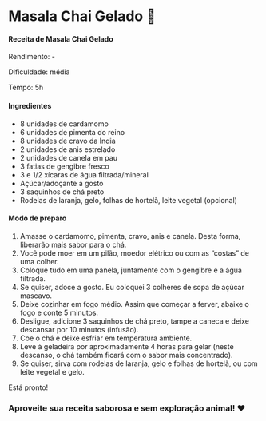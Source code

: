 # Masala Chai Gelado :tea:

#### **Receita de Masala Chai Gelado**

Rendimento: -

Dificuldade: média

Tempo: 5h

#### **Ingredientes**

- 8 unidades de cardamomo
- 6 unidades de pimenta do reino
- 8 unidades de cravo da Índia
- 2 unidades de anis estrelado
- 2 unidades de canela em pau
- 3 fatias de gengibre fresco
- 3 e 1/2 xícaras de água filtrada/mineral
- Açúcar/adoçante a gosto
- 3 saquinhos de chá preto
- Rodelas de laranja, gelo, folhas de hortelã, leite vegetal (opcional)

#### Modo de preparo

1. Amasse o cardamomo, pimenta, cravo, anis e canela. Desta forma, liberarão mais sabor para o chá.
2. Você pode moer em um pilão, moedor elétrico ou com as “costas” de uma colher.
3. Coloque tudo em uma panela, juntamente com o gengibre e a água filtrada.
4. Se quiser, adoce a gosto. Eu coloquei 3 colheres de sopa de açúcar mascavo.
5. Deixe cozinhar em fogo médio. Assim que começar a ferver, abaixe o fogo e conte 5 minutos.
6. Desligue, adicione 3 saquinhos de chá preto, tampe a caneca e deixe descansar por 10 minutos (infusão).
7. Coe o chá e deixe esfriar em temperatura ambiente.
8. Leve à geladeira por aproximadamente 4 horas para gelar (neste descanso, o chá também ficará com o sabor mais concentrado).
9. Se quiser, sirva com rodelas de laranja, gelo e folhas de hortelã, ou com leite vegetal e gelo.

Está pronto!

### Aproveite sua receita saborosa e sem exploração animal! ❤️

#

